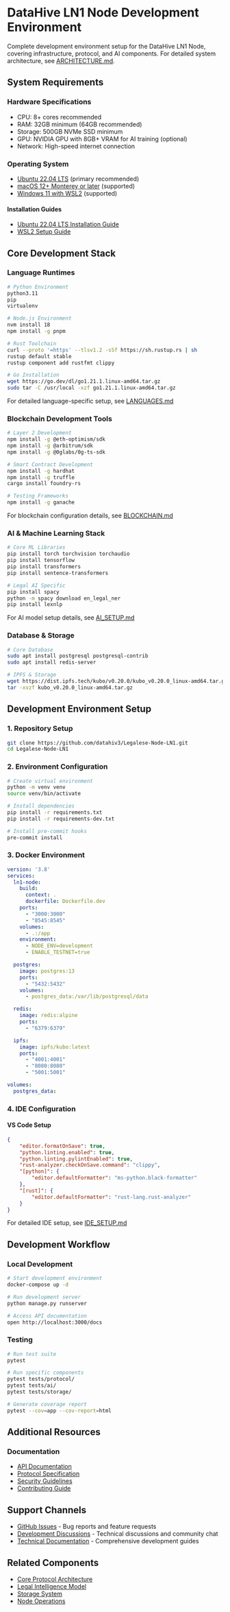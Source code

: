 # DataHive LN1 Node Development Environment

Complete development environment setup for the DataHive LN1 Node, covering infrastructure, protocol, and AI components. For detailed system architecture, see [ARCHITECTURE.md](./docs/architecture/system-overview.md).

## System Requirements

### Hardware Specifications
- CPU: 8+ cores recommended
- RAM: 32GB minimum (64GB recommended)
- Storage: 500GB NVMe SSD minimum
- GPU: NVIDIA GPU with 8GB+ VRAM for AI training (optional)
- Network: High-speed internet connection

### Operating System
- [Ubuntu 22.04 LTS](https://ubuntu.com/download/desktop) (primary recommended)
- [macOS 12+ Monterey or later](https://support.apple.com/macos) (supported)
- [Windows 11 with WSL2](https://learn.microsoft.com/en-us/windows/wsl/install) (supported)

#### Installation Guides
- [Ubuntu 22.04 LTS Installation Guide](https://ubuntu.com/tutorials/install-ubuntu-desktop)
- [WSL2 Setup Guide](https://learn.microsoft.com/en-us/windows/wsl/install)

## Core Development Stack

### Language Runtimes
```bash
# Python Environment
python3.11
pip
virtualenv

# Node.js Environment
nvm install 18
npm install -g pnpm

# Rust Toolchain
curl --proto '=https' --tlsv1.2 -sSf https://sh.rustup.rs | sh
rustup default stable
rustup component add rustfmt clippy

# Go Installation
wget https://go.dev/dl/go1.21.1.linux-amd64.tar.gz
sudo tar -C /usr/local -xzf go1.21.1.linux-amd64.tar.gz
```

For detailed language-specific setup, see [LANGUAGES.md](./docs/setup/LANGUAGES.md)

### Blockchain Development Tools
```bash
# Layer 2 Development
npm install -g @eth-optimism/sdk
npm install -g @arbitrum/sdk
npm install -g @0glabs/0g-ts-sdk

# Smart Contract Development
npm install -g hardhat
npm install -g truffle
cargo install foundry-rs

# Testing Frameworks
npm install -g ganache
```

For blockchain configuration details, see [BLOCKCHAIN.md](./docs/setup/BLOCKCHAIN.md)

### AI & Machine Learning Stack
```bash
# Core ML Libraries
pip install torch torchvision torchaudio
pip install tensorflow
pip install transformers
pip install sentence-transformers

# Legal AI Specific
pip install spacy
python -m spacy download en_legal_ner
pip install lexnlp
```

For AI model setup details, see [AI_SETUP.md](./docs/setup/AI_SETUP.md)

### Database & Storage
```bash
# Core Database
sudo apt install postgresql postgresql-contrib
sudo apt install redis-server

# IPFS & Storage
wget https://dist.ipfs.tech/kubo/v0.20.0/kubo_v0.20.0_linux-amd64.tar.gz
tar -xvzf kubo_v0.20.0_linux-amd64.tar.gz
```

## Development Environment Setup

### 1. Repository Setup
```bash
git clone https://github.com/datahiv3/Legalese-Node-LN1.git
cd Legalese-Node-LN1
```

### 2. Environment Configuration
```bash
# Create virtual environment
python -m venv venv
source venv/bin/activate

# Install dependencies
pip install -r requirements.txt
pip install -r requirements-dev.txt

# Install pre-commit hooks
pre-commit install
```

### 3. Docker Environment
```yaml
version: '3.8'
services:
  ln1-node:
    build:
      context: .
      dockerfile: Dockerfile.dev
    ports:
      - "3000:3000"
      - "8545:8545"
    volumes:
      - .:/app
    environment:
      - NODE_ENV=development
      - ENABLE_TESTNET=true

  postgres:
    image: postgres:13
    ports:
      - "5432:5432"
    volumes:
      - postgres_data:/var/lib/postgresql/data

  redis:
    image: redis:alpine
    ports:
      - "6379:6379"

  ipfs:
    image: ipfs/kubo:latest
    ports:
      - "4001:4001"
      - "8080:8080"
      - "5001:5001"

volumes:
  postgres_data:
```

### 4. IDE Configuration

#### VS Code Setup
```json
{
    "editor.formatOnSave": true,
    "python.linting.enabled": true,
    "python.linting.pylintEnabled": true,
    "rust-analyzer.checkOnSave.command": "clippy",
    "[python]": {
        "editor.defaultFormatter": "ms-python.black-formatter"
    },
    "[rust]": {
        "editor.defaultFormatter": "rust-lang.rust-analyzer"
    }
}
```

For detailed IDE setup, see [IDE_SETUP.md](./docs/setup/IDE_SETUP.md)

## Development Workflow

### Local Development
```bash
# Start development environment
docker-compose up -d

# Run development server
python manage.py runserver

# Access API documentation
open http://localhost:3000/docs
```

### Testing
```bash
# Run test suite
pytest

# Run specific components
pytest tests/protocol/
pytest tests/ai/
pytest tests/storage/

# Generate coverage report
pytest --cov=app --cov-report=html
```

## Additional Resources

### Documentation
- [API Documentation](./docs/api/API.md)
- [Protocol Specification](./docs/protocol/SPEC.md)
- [Security Guidelines](./docs/security/SECURITY.md)
- [Contributing Guide](./docs/CONTRIBUTING.md)

## Support Channels
- [GitHub Issues](https://github.com/datahiv3/Legalese-Node-LN1/issues) - Bug reports and feature requests
- [Development Discussions](https://github.com/datahiv3/Legalese-Node-LN1/discussions) - Technical discussions and community chat
- [Technical Documentation](./docs/README.md) - Comprehensive development guides

## Related Components
- [Core Protocol Architecture](./docs/architecture/PROTOCOL.md)
- [Legal Intelligence Model](./docs/ai/LEGAL_AI.md)
- [Storage System](./docs/storage/STORAGE.md)
- [Node Operations](./docs/deployment/NODE_OPERATIONS.md)
